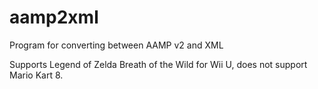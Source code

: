 # aamp2xml
Program for converting between AAMP v2 and XML

Supports Legend of Zelda Breath of the Wild for Wii U, does not support Mario Kart 8.
